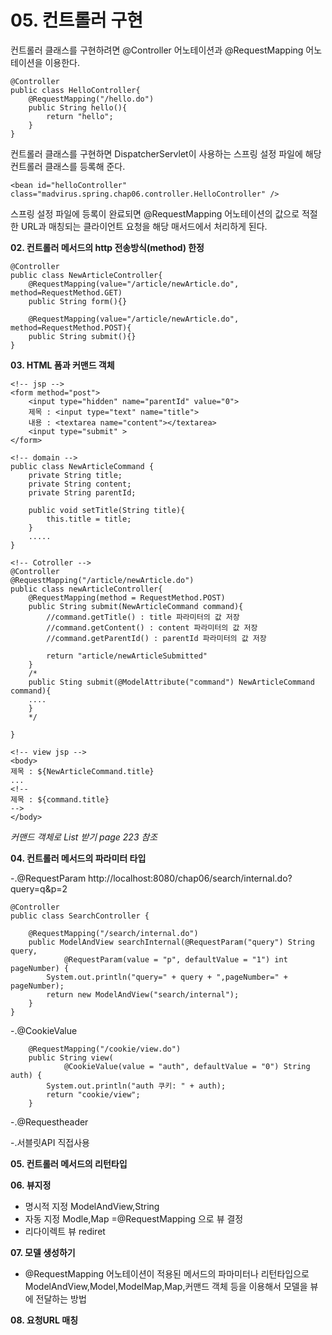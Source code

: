 # 05. 컨트롤러 구현 #

컨트롤러 클래스를 구현하려면 @Controller 어노테이션과 @RequestMapping 어노테이션을 이용한다.


	@Controller
	public class HelloController{
		@RequestMapping("/hello.do")
		public String hello(){
			return "hello";
		}
	}

컨트롤러 클래스를 구현하면 DispatcherServlet이 사용하는 스프링 설정 파일에 해당 컨트롤러 클래스를 등록해 준다.

	<bean id="helloController" class="madvirus.spring.chap06.controller.HelloController" />
스프링 설정 파일에 등록이 완료되면 @RequestMapping 어노테이션의 값으로 적절한 URL과 매칭되는 클라이언트 요청을 해당 매서드에서 처리하게 된다.

**02. 컨트롤러 메서드의 http 전송방식(method) 한정**
	
	@Controller
	public class NewArticleController{
		@RequestMapping(value="/article/newArticle.do", method=RequestMethod.GET)
		public String form(){}

		@RequestMapping(value="/article/newArticle.do", method=RequestMethod.POST){
		public String submit(){}
	}	

**03. HTML 폼과 커맨드 객체**  

	<!-- jsp -->
	<form method="post">
		<input type="hidden" name="parentId" value="0">
		제목 : <input type="text" name="title">
		내용 : <textarea name="content"></textarea>
		<input type="submit" >
	</form>

	<!-- domain -->
	public class NewArticleCommand {
		private String title;
		private String content;
		private String parentId;

		public void setTitle(String title){
			this.title = title;
		}
		.....
	}
	
	<!-- Cotroller -->
    @Controller
    @RequestMapping("/article/newArticle.do")
    public class newArticleController{
    	@RequestMapping(method = RequestMethod.POST)
    	public String submit(NewArticleCommand command){
			//command.getTitle() : title 파라미터의 값 저장 
			//command.getContent() : content 파라미터의 값 저장 
			//command.getParentId() : parentId 파라미터의 값 저장 
    	
    		return "article/newArticleSubmitted"
		}
		/*
		public Sting submit(@ModelAttribute("command") NewArticleCommand command){
		....
		}
		*/

    }

	<!-- view jsp -->
	<body>
	제목 : ${NewArticleCommand.title}
	...
	<!--
	제목 : ${command.title}
	-->
	</body>

*커맨드 객체로 List 받기 page 223 참조*

**04. 컨트롤러 메서드의 파라미터 타입**

   
-.@RequestParam
	http://localhost:8080/chap06/search/internal.do?query=q&p=2

	@Controller
	public class SearchController {
	
		@RequestMapping("/search/internal.do")
		public ModelAndView searchInternal(@RequestParam("query") String query,
				@RequestParam(value = "p", defaultValue = "1") int pageNumber) {
			System.out.println("query=" + query + ",pageNumber=" + pageNumber);
			return new ModelAndView("search/internal");
		}
	} 
   -.@CookieValue

		@RequestMapping("/cookie/view.do")
		public String view(
				@CookieValue(value = "auth", defaultValue = "0") String auth) {
			System.out.println("auth 쿠키: " + auth);
			return "cookie/view";
		}
   -.@Requestheader

   -.서블릿API 직접사용

**05. 컨트롤러 메서드의 리턴타입**

**06. 뷰지정**
    
   - 명시적 지정 	ModelAndView,String
   - 자동 지정 Modle,Map =@RequestMapping 으로 뷰 결정
   - 리다이렉트 뷰 rediret
 
**07. 모델 생성하기**

- @RequestMapping 어노테이션이 적용된 메서드의 파마미터나 리턴타입으로 ModelAndView,Model,ModelMap,Map,커맨드 객체
  등을 이용해서 모델을 뷰에 전달하는 방법
  
  
**08. 요청URL 매칭**
	


